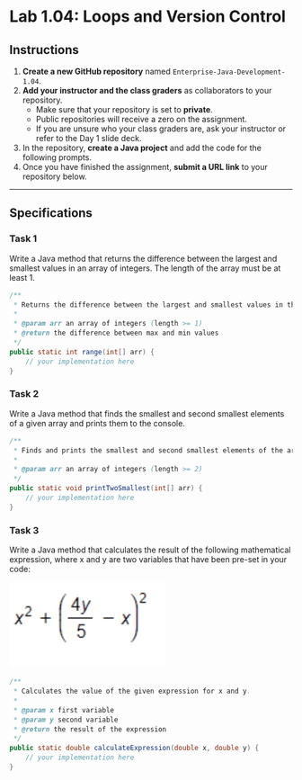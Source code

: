 # Lab 1.04: Loops and Version Control

## Instructions

1. **Create a new GitHub repository** named `Enterprise-Java-Development-1.04`.  
2. **Add your instructor and the class graders** as collaborators to your repository.  
   - Make sure that your repository is set to **private**.  
   - Public repositories will receive a zero on the assignment.  
   - If you are unsure who your class graders are, ask your instructor or refer to the Day 1 slide deck.  
3. In the repository, **create a Java project** and add the code for the following prompts.  
4. Once you have finished the assignment, **submit a URL link** to your repository below.

---

## Specifications

### Task 1

Write a Java method that returns the difference between the largest and smallest values in an array of integers. The length of the array must be at least 1.

```java
/**
 * Returns the difference between the largest and smallest values in the array.
 *
 * @param arr an array of integers (length >= 1)
 * @return the difference between max and min values
 */
public static int range(int[] arr) {
    // your implementation here
}
```

### Task 2

Write a Java method that finds the smallest and second smallest elements of a given array and prints them to the console.

```java
/**
 * Finds and prints the smallest and second smallest elements of the array.
 *
 * @param arr an array of integers (length >= 2)
 */
public static void printTwoSmallest(int[] arr) {
    // your implementation here
}
```

### Task 3

Write a Java method that calculates the result of the following mathematical expression, where x and y are two variables that have been pre-set in your code:

![Mathematical Expresion](image.png)

```java
/**
 * Calculates the value of the given expression for x and y.
 *
 * @param x first variable
 * @param y second variable
 * @return the result of the expression
 */
public static double calculateExpression(double x, double y) {
    // your implementation here
}
```

